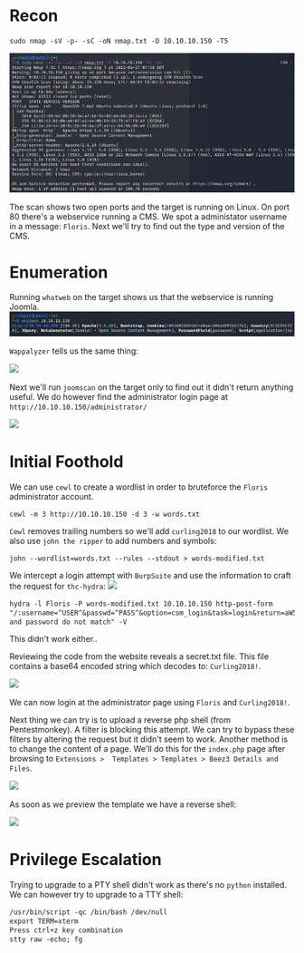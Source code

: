 # Recon
```
sudo nmap -sV -p- -sC -oN nmap.txt -O 10.10.10.150 -T5
```
<img src="https://raw.githubusercontent.com/vbrunschot/Write-Ups/main/HackTheBox/Curling/assets/1.png">

The scan shows two open ports and the target is running on Linux. On port 80 there's a webservice running a CMS. We spot a administator username in a message: ```Floris```. Next we'll try to find out the type and version of the CMS.

# Enumeration
Running ```whatweb``` on the target shows us that the webservice is running Joomla.
<img src="https://raw.githubusercontent.com/vbrunschot/Write-Ups/main/HackTheBox/Curling/assets/2.png">

```Wappalyzer``` tells us the same thing:

<img src="https://raw.githubusercontent.com/vbrunschot/Write-Ups/main/HackTheBox/Curling/assets/4.png">

Next we'll run ```joomscan``` on the target only to find out it didn't return anything useful. We do however find the administrator login page at ```http://10.10.10.150/administrator/```

<img src="https://raw.githubusercontent.com/vbrunschot/Write-Ups/main/HackTheBox/Curling/assets/3.png">

# Initial Foothold
We can use ```cewl``` to create a wordlist in order to bruteforce the ```Floris``` administrator account.
```
cewl -m 3 http://10.10.10.150 -d 3 -w words.txt 
```
```Cewl``` removes trailing numbers so we'll add ```curling2018``` to our wordlist. We also use ```john the ripper``` to add numbers and symbols:
```
john --wordlist=words.txt --rules --stdout > words-modified.txt 
```

We intercept a login attempt with ```BurpSuite``` and use the information to craft the request for ```thc-hydra```:
<img src="https://raw.githubusercontent.com/vbrunschot/Write-Ups/main/HackTheBox/Curling/assets/5.png">
```
hydra -l Floris -P words-modified.txt 10.10.10.150 http-post-form "/:username=^USER^&passwd=^PASS^&option=com_login&task=login&return=aW5kZXgucGhw&9abbf60416dedcbdf4f5530a3ddea49d=1:F=Username and password do not match" -V 
```
This didn't work either..

Reviewing the code from the website reveals a secret.txt file. This file contains a base64 encoded string which decodes to: ```Curling2018!```.

<img src="https://raw.githubusercontent.com/vbrunschot/Write-Ups/main/HackTheBox/Curling/assets/6.png">

We can now login at the administrator page using ```Floris``` and ```Curling2018!```.

Next thing we can try is to upload a reverse php shell (from Pentestmonkey). A filter is blocking this attempt. We can try to bypass these filters by altering the request but it didn't seem to work. Another method is to change the content of a page. We'll do this for the ```index.php``` page after browsing to ```Extensions >  Templates > Templates > Beez3 Details and Files```.

<img src="https://raw.githubusercontent.com/vbrunschot/Write-Ups/main/HackTheBox/Curling/assets/8.png">

As soon as we preview the template we have a reverse shell:

<img src="https://raw.githubusercontent.com/vbrunschot/Write-Ups/main/HackTheBox/Curling/assets/7.png">

# Privilege Escalation
Trying to upgrade to a PTY shell didn't work as there's no ```python``` installed. We can however try to upgrade to a TTY shell:
```
/usr/bin/script -qc /bin/bash /dev/null	
export TERM=xterm
Press ctrl+z key combination 
stty raw -echo; fg
```










